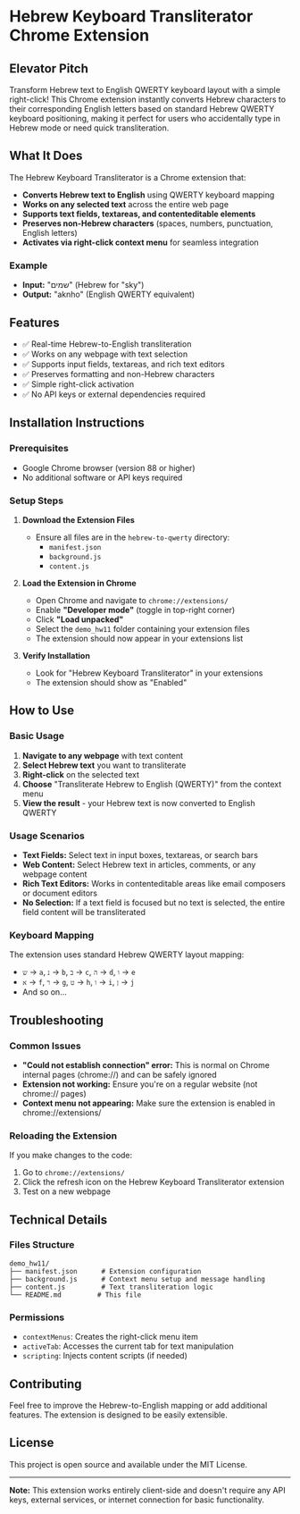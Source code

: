 # Hebrew Keyboard Transliterator Chrome Extension

## Elevator Pitch
Transform Hebrew text to English QWERTY keyboard layout with a simple right-click! This Chrome extension instantly converts Hebrew characters to their corresponding English letters based on standard Hebrew QWERTY keyboard positioning, making it perfect for users who accidentally type in Hebrew mode or need quick transliteration.

## What It Does
The Hebrew Keyboard Transliterator is a Chrome extension that:
- **Converts Hebrew text to English** using QWERTY keyboard mapping
- **Works on any selected text** across the entire web page
- **Supports text fields, textareas, and contenteditable elements**
- **Preserves non-Hebrew characters** (spaces, numbers, punctuation, English letters)
- **Activates via right-click context menu** for seamless integration

### Example
- **Input:** "שמים" (Hebrew for "sky")
- **Output:** "aknho" (English QWERTY equivalent)

## Features
- ✅ Real-time Hebrew-to-English transliteration
- ✅ Works on any webpage with text selection
- ✅ Supports input fields, textareas, and rich text editors
- ✅ Preserves formatting and non-Hebrew characters
- ✅ Simple right-click activation
- ✅ No API keys or external dependencies required

## Installation Instructions

### Prerequisites
- Google Chrome browser (version 88 or higher)
- No additional software or API keys required

### Setup Steps

1. **Download the Extension Files**
   - Ensure all files are in the `hebrew-to-qwerty` directory:
     - `manifest.json`
     - `background.js`
     - `content.js`

2. **Load the Extension in Chrome**
   - Open Chrome and navigate to `chrome://extensions/`
   - Enable **"Developer mode"** (toggle in top-right corner)
   - Click **"Load unpacked"**
   - Select the `demo_hw11` folder containing your extension files
   - The extension should now appear in your extensions list

3. **Verify Installation**
   - Look for "Hebrew Keyboard Transliterator" in your extensions
   - The extension should show as "Enabled"

## How to Use

### Basic Usage
1. **Navigate to any webpage** with text content
2. **Select Hebrew text** you want to transliterate
3. **Right-click** on the selected text
4. **Choose** "Transliterate Hebrew to English (QWERTY)" from the context menu
5. **View the result** - your Hebrew text is now converted to English QWERTY

### Usage Scenarios
- **Text Fields:** Select text in input boxes, textareas, or search bars
- **Web Content:** Select Hebrew text in articles, comments, or any webpage content
- **Rich Text Editors:** Works in contenteditable areas like email composers or document editors
- **No Selection:** If a text field is focused but no text is selected, the entire field content will be transliterated

### Keyboard Mapping
The extension uses standard Hebrew QWERTY layout mapping:
- `ש` → `a`, `נ` → `b`, `ב` → `c`, `ה` → `d`, `ו` → `e`
- `א` → `f`, `ר` → `g`, `ט` → `h`, `ו` → `i`, `ן` → `j`
- And so on...

## Troubleshooting

### Common Issues
- **"Could not establish connection" error:** This is normal on Chrome internal pages (chrome://) and can be safely ignored
- **Extension not working:** Ensure you're on a regular website (not chrome:// pages)
- **Context menu not appearing:** Make sure the extension is enabled in chrome://extensions/

### Reloading the Extension
If you make changes to the code:
1. Go to `chrome://extensions/`
2. Click the refresh icon on the Hebrew Keyboard Transliterator extension
3. Test on a new webpage

## Technical Details

### Files Structure
```
demo_hw11/
├── manifest.json      # Extension configuration
├── background.js      # Context menu setup and message handling
├── content.js         # Text transliteration logic
└── README.md         # This file
```

### Permissions
- `contextMenus`: Creates the right-click menu item
- `activeTab`: Accesses the current tab for text manipulation
- `scripting`: Injects content scripts (if needed)

## Contributing
Feel free to improve the Hebrew-to-English mapping or add additional features. The extension is designed to be easily extensible.

## License
This project is open source and available under the MIT License.

---

**Note:** This extension works entirely client-side and doesn't require any API keys, external services, or internet connection for basic functionality. 
